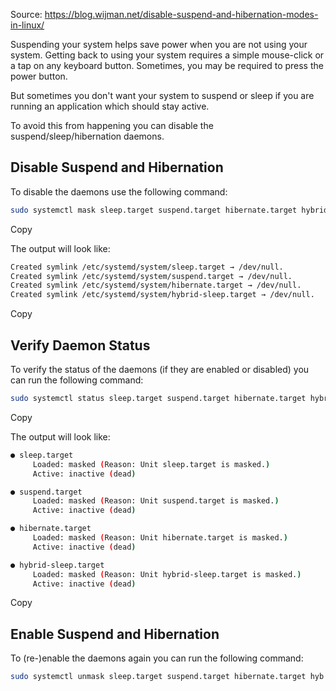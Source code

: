 Source: https://blog.wijman.net/disable-suspend-and-hibernation-modes-in-linux/

Suspending your system helps save power when you are not using your system. Getting back to using your system requires a simple mouse-click or a tap on any keyboard button. Sometimes, you may be required to press the power button.

But sometimes you don't want your system to suspend or sleep if you are running an application which should stay active.

To avoid this from happening you can disable the suspend/sleep/hibernation daemons.

## Disable Suspend and Hibernation

To disable the daemons use the following command:

```bash
sudo systemctl mask sleep.target suspend.target hibernate.target hybrid-sleep.target
```

Copy

The output will look like:

```bash
Created symlink /etc/systemd/system/sleep.target → /dev/null.
Created symlink /etc/systemd/system/suspend.target → /dev/null.
Created symlink /etc/systemd/system/hibernate.target → /dev/null.
Created symlink /etc/systemd/system/hybrid-sleep.target → /dev/null.
```

Copy

## Verify Daemon Status

To verify the status of the daemons (if they are enabled or disabled) you can run the following command:

```bash
sudo systemctl status sleep.target suspend.target hibernate.target hybrid-sleep.target
```

Copy

The output will look like:

```bash
● sleep.target
     Loaded: masked (Reason: Unit sleep.target is masked.)
     Active: inactive (dead)

● suspend.target
     Loaded: masked (Reason: Unit suspend.target is masked.)
     Active: inactive (dead)

● hibernate.target
     Loaded: masked (Reason: Unit hibernate.target is masked.)
     Active: inactive (dead)

● hybrid-sleep.target
     Loaded: masked (Reason: Unit hybrid-sleep.target is masked.)
     Active: inactive (dead)
```

Copy

## Enable Suspend and Hibernation

To (re-)enable the daemons again you can run the following command:

```bash
sudo systemctl unmask sleep.target suspend.target hibernate.target hyb
```